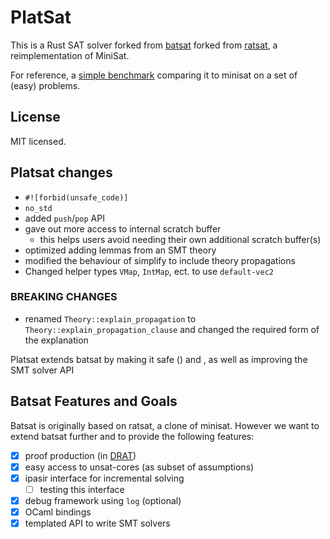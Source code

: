 # PlatSat
This is a Rust SAT solver forked from [batsat](https://github.com/c-cube/batsat) forked from [ratsat](https://github.com/qnighy/ratsat), a reimplementation of MiniSat.

For reference, a [simple benchmark](https://benchpress.cedeela.fr/show/res-20220112T143715-921dc3ad-f9fa-493d-8a08-540eecad9827.sqlite/) comparing it to minisat on a set of (easy) problems.

## License

MIT licensed.

## Platsat changes

- `#![forbid(unsafe_code)]`
- `no_std`
- added `push`/`pop` API
- gave out more access to internal scratch buffer
  * this helps users avoid needing their own additional scratch buffer(s) 
- optimized adding lemmas from an SMT theory 
- modified the behaviour of simplify to include theory propagations
- Changed helper types `VMap`, `IntMap`, ect. to use `default-vec2`

### BREAKING CHANGES
- renamed `Theory::explain_propagation` to `Theory::explain_propagation_clause` and changed the required form of the explanation


Platsat extends batsat by making it safe () and , as well as improving the SMT solver API


## Batsat Features and Goals

Batsat is originally based on ratsat, a clone of minisat. However we want
to extend batsat further and to provide the following features:

- [x] proof production (in [DRAT](https://baldur.iti.kit.edu/sat-competition-2017/index.php?cat=certificates))
- [x] easy access to unsat-cores (as subset of assumptions)
- [x] ipasir interface for incremental solving
  * [ ] testing this interface
- [x] debug framework using `log` (optional)
- [x] OCaml bindings
- [x] templated API to write SMT solvers
